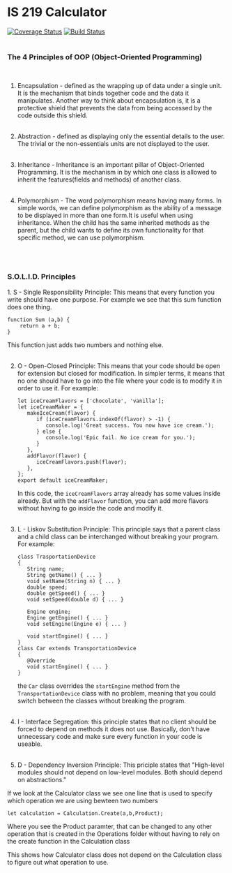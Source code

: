 # IS 219 Calculator
[![Coverage Status](https://coveralls.io/repos/github/ChinonsoChima/IS219CalcNew-master/badge.svg?branch=master)](https://coveralls.io/github/ChinonsoChima/IS219CalcNew-master?branch=master)
[![Build Status](https://travis-ci.org/ChinonsoChima/IS219CalcNew-master.svg?branch=master)](https://travis-ci.org/ChinonsoChima/IS219CalcNew-master)
<br>
<br>

<h3>The 4 Principles of OOP (Object-Oriented Programming)</h3><br>
<p>

1. Encapsulation - defined as the wrapping up of data under a single unit. It is the 
   mechanism that binds together code and the data it manipulates. 
   Another way to think about encapsulation is, it is a protective shield 
   that prevents the data from being accessed by the code outside this shield.<br><br>
   
2. Abstraction - defined as displaying only the essential details to the user.
   The trivial or the non-essentials units are not displayed to the user.<br><br>

3. Inheritance - Inheritance is an important pillar of Object-Oriented Programming. 
   It is the mechanism in by which one class is allowed 
   to inherit the features(fields and methods) of another class. <br><br>

4. Polymorphism - The word polymorphism means having many forms. In simple words, we can define 
   polymorphism as the ability of a message to be displayed in 
   more than one form.It is useful when using inheritance. When the child 
   has the same inherited methods as the parent, 
   but the child wants to define its own functionality for that specific method, 
   we can use polymorphism.<br><br>
</p><br>

<h3><b>S.O.L.I.D.</b> Principles</h3>
<p>
1. S - Single Responsibility Principle: This means that every function 
you write should have one purpose.
For example we see that this sum function does one thing.

```
function Sum (a,b) {
    return a + b;
}
```
This function just adds two numbers and nothing else.<br><br>

2. O - Open-Closed Principle: This means that your code should
   be open for extension but closed for modification. In simpler terms, it
   means that no one should have to go into the file where your code is
   to modify it in order to use it. For example:
   ```
   let iceCreamFlavors = ['chocolate', 'vanilla'];
   let iceCreamMaker = {
      makeIceCream(flavor) {
         if (iceCreamFlavors.indexOf(flavor) > -1) {
            console.log('Great success. You now have ice cream.');
         } else {
            console.log('Epic fail. No ice cream for you.');
         }
      },
      addFlavor(flavor) {
         iceCreamFlavors.push(flavor);
      },
   };
   export default iceCreamMaker;
   ```
   In this code, the ```iceCreamFlavors``` array already has
    some values inside already. But with the ```addFlavor``` function,
    you can add more flavors without having to go inside the code
   and modify it.<br><br>
   
3. L - Liskov Substitution Principle: This principle says that a parent
   class and a child class can be interchanged without breaking your program.
   For example:
   ```
   class TrasportationDevice
   {
      String name;
      String getName() { ... }
      void setName(String n) { ... }
      double speed;
      double getSpeed() { ... }
      void setSpeed(double d) { ... }
      
      Engine engine;
      Engine getEngine() { ... }
      void setEngine(Engine e) { ... }
   
      void startEngine() { ... }
   }
   class Car extends TransportationDevice
   {
      @Override
      void startEngine() { ... }
   }
   
   ```
   the ```Car``` class overrides the ```startEngine``` method
   from the ```TransportationDevice``` class with no problem,
   meaning that you could switch between the classes without breaking
   the program.<br><br>
   
4. I - Interface Segregation: this principle states that no client should be 
   forced to depend on methods it does not use. Basically, don't have
   unnecessary code and make sure every function in your code is useable.<br><br>
   
5. D - Dependency Inversion Principle: This priciple states that "High-level modules should not depend on low-level modules. Both should depend on abstractions."

If we look at the Calculator class we see one line that is used to specify which operation we are using bewteen two numbers

```
let calculation = Calculation.Create(a,b,Product);
```
Where you see the Product paramter, that can be changed to any other 
operation that is created in the Operations folder 
without having to rely on the create function in the Calculation class

This shows how Calculator class does not depend on the Calculation class to figure out what operation to use.<br>

</p>